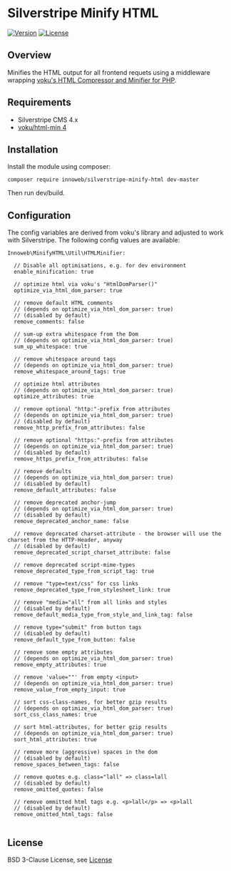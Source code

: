 # Silverstripe Minify HTML

[![Version](http://img.shields.io/packagist/v/innoweb/silverstripe-minify-html.svg?style=flat-square)](https://packagist.org/packages/innoweb/silverstripe-minify-html)
[![License](http://img.shields.io/packagist/l/innoweb/silverstripe-minify-html.svg?style=flat-square)](license.md)

## Overview

Minifies the HTML output for all frontend requets using a middleware wrapping [voku's HTML Compressor and Minifier for PHP](https://packagist.org/packages/voku/html-min).

## Requirements

* Silverstripe CMS 4.x
* [voku/html-min 4](https://packagist.org/packages/voku/html-min)

## Installation

Install the module using composer:
```
composer require innoweb/silverstripe-minify-html dev-master
```
Then run dev/build.

## Configuration

The config variables are derived from voku's library and adjusted to work with Silverstripe. The following config values are available:

```
Innoweb\MinifyHTML\Util\HTMLMinifier:

  // Disable all optimisations, e.g. for dev environment
  enable_minification: true
  
  // optimize html via voku's "HtmlDomParser()"
  optimize_via_html_dom_parser: true 
  
  // remove default HTML comments 
  // (depends on optimize_via_html_dom_parser: true)
  // (disabled by default)
  remove_comments: false 
  
  // sum-up extra whitespace from the Dom
  // (depends on optimize_via_html_dom_parser: true)
  sum_up_whitespace: true 
  
  // remove whitespace around tags
  // (depends on optimize_via_html_dom_parser: true)
  remove_whitespace_around_tags: true 
  
  // optimize html attributes
  // (depends on optimize_via_html_dom_parser: true)
  optimize_attributes: true 
  
  // remove optional "http:"-prefix from attributes
  // (depends on optimize_via_html_dom_parser: true)
  // (disabled by default)
  remove_http_prefix_from_attributes: false 
  
  // remove optional "https:"-prefix from attributes
  // (depends on optimize_via_html_dom_parser: true)
  // (disabled by default)
  remove_https_prefix_from_attributes: false 
  
  // remove defaults
  // (depends on optimize_via_html_dom_parser: true)
  // (disabled by default)
  remove_default_attributes: false 
  
  // remove deprecated anchor-jump
  // (depends on optimize_via_html_dom_parser: true)
  // (disabled by default)
  remove_deprecated_anchor_name: false 
  
  // remove deprecated charset-attribute - the browser will use the charset from the HTTP-Header, anyway
  // (disabled by default)
  remove_deprecated_script_charset_attribute: false 
  
  // remove deprecated script-mime-types
  remove_deprecated_type_from_script_tag: true 
  
  // remove "type=text/css" for css links
  remove_deprecated_type_from_stylesheet_link: true 
  
  // remove "media="all" from all links and styles
  // (disabled by default)
  remove_default_media_type_from_style_and_link_tag: false 
  
  // remove type="submit" from button tags
  // (disabled by default)
  remove_default_type_from_button: false 
  
  // remove some empty attributes
  // (depends on optimize_via_html_dom_parser: true)
  remove_empty_attributes: true 
  
  // remove 'value=""' from empty <input>
  // (depends on optimize_via_html_dom_parser: true)
  remove_value_from_empty_input: true 
  
  // sort css-class-names, for better gzip results
  // (depends on optimize_via_html_dom_parser: true)
  sort_css_class_names: true 
  
  // sort html-attributes, for better gzip results
  // (depends on optimize_via_html_dom_parser: true)
  sort_html_attributes: true 
  
  // remove more (aggressive) spaces in the dom
  // (disabled by default)
  remove_spaces_between_tags: false 
  
  // remove quotes e.g. class="lall" => class=lall
  // (disabled by default)
  remove_omitted_quotes: false 
  
  // remove ommitted html tags e.g. <p>lall</p> => <p>lall 
  // (disabled by default)
  remove_omitted_html_tags: false 
  
```

## License

BSD 3-Clause License, see [License](license.md)
